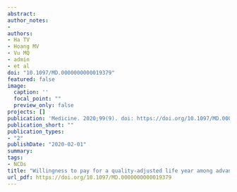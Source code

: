 ```yaml
---
abstract:
author_notes:
- 
authors:
- Ha TV
- Hoang MV
- Vu MQ
- admin
- et al
doi: "10.1097/MD.0000000000019379"
featured: false
image:
  caption: ''
  focal_point: ""
  preview_only: false
projects: []
publication: 'Medicine. 2020;99(9). doi: https://doi.org/10.1097/MD.0000000000019379'
publication_short: ""
publication_types:
- "2"
publishDate: "2020-02-01"
summary: 
tags:
- NCDs
title: "Willingness to pay for a quality-adjusted life year among advanced non-small cell lung cancer patients in Viet Nam, 2018"
url_pdf: https://doi.org/10.1097/MD.0000000000019379 
---
```


